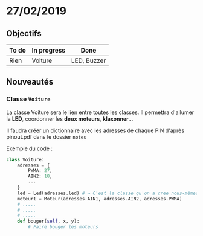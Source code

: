 # 27/02/2019

## Objectifs

| To do | In progress | Done
|--|--|--|
| Rien | Voiture | LED, Buzzer

## Nouveautés

### Classe `Voiture`

La classe Voiture sera le lien entre toutes les classes. Il permettra d'allumer la **LED**, coordonner les **deux moteurs**, **klaxonner**...

Il faudra créer un dictionnaire avec les adresses de chaque PIN d'après pinout.pdf dans le dossier `notes`

Exemple du code : 
```py
class Voiture:
	adresses = {
		PWMA: 27,
		AIN2: 18,
		...
	}
	led = Led(adresses.led) # ⇒ C'est la classe qu'on a cree nous-mêmes
	moteur1 = Moteur(adresses.AIN1, adresses.AIN2, adresses.PWMA)
	# .....
	# .....
	# .....
	def bouger(self, x, y):
		# Faire bouger les moteurs
```

<!--stackedit_data:
eyJoaXN0b3J5IjpbLTUzMDM1OTY4Niw0MDg4OTY4NjNdfQ==
-->